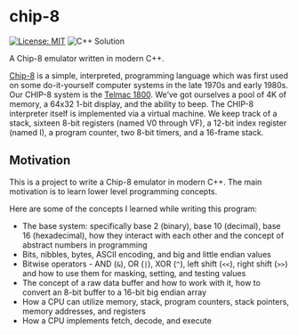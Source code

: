 # chip-8

[![License: MIT](https://img.shields.io/badge/License-MIT-blue.svg)](https://opensource.org/licenses/MIT) ![C++ Solution](https://img.shields.io/badge/C++-Solutions-blue.svg?style=flat&logo=c%2B%2B)

A Chip-8 emulator written in modern C++.

[Chip-8](https://en.wikipedia.org/wiki/CHIP-8) is a simple, interpreted, programming language which was first used on some do-it-yourself computer systems in the late 1970s and early 1980s.  
Our CHIP-8 system is the [Telmac 1800](https://en.wikipedia.org/wiki/Telmac_1800). We’ve got ourselves a pool of 4K of memory, a 64x32 1-bit display, and the ability to beep. The CHIP-8 interpreter itself is implemented via a virtual machine. We keep track of a stack, sixteen 8-bit registers (named V0 through VF), a 12-bit index register (named I), a program counter, two 8-bit timers, and a 16-frame stack.

## Motivation

This is a project to write a Chip-8 emulator in modern C++. The main motivation is to learn lower level programming concepts.

Here are some of the concepts I learned while writing this program:

- The base system: specifically base 2 (binary), base 10 (decimal), base 16 (hexadecimal), how they interact with each other and the concept of abstract numbers in programming
- Bits, nibbles, bytes, ASCII encoding, and big and little endian values
- Bitwise operators - AND (`&`), OR (`|`), XOR (`^`), left shift (`<<`), right shift (`>>`) and how to use them for masking, setting, and testing values
- The concept of a raw data buffer and how to work with it, how to convert an 8-bit buffer to a 16-bit big endian array
- How a CPU can utilize memory, stack, program counters, stack pointers, memory addresses, and registers
- How a CPU implements fetch, decode, and execute
